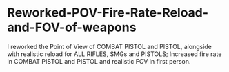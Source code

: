 # Reworked-POV-Fire-Rate-Reload-and-FOV-of-weapons
I reworked the Point of View of COMBAT PISTOL and PISTOL, alongside with realistic reload for ALL RIFLES, SMGs and PISTOLS; Increased fire rate in COMBAT PISTOL and PISTOL and realistic FOV in first person.
